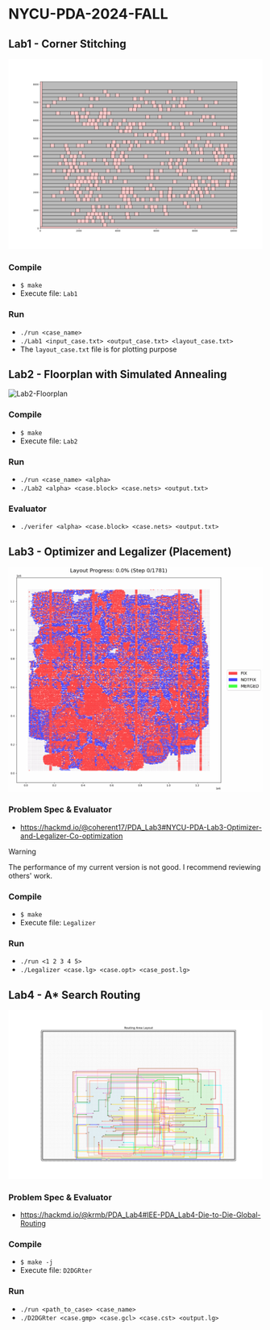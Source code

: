 # NYCU-PDA-2024-FALL

## Lab1 - Corner Stitching
![Lab1-CornerStitching](/images/Lab1-example.png)
### Compile
- `$ make`
- Execute file: `Lab1`
### Run
- `./run <case_name>`
- `./Lab1 <input_case.txt> <output_case.txt> <layout_case.txt>`
- The `layout_case.txt` file is for plotting purpose

## Lab2 - Floorplan with Simulated Annealing
![Lab2-Floorplan](/images/Lab2-example.gif)
### Compile
- `$ make`
- Execute file: `Lab2`
### Run
- `./run <case_name> <alpha>`
- `./Lab2 <alpha> <case.block> <case.nets> <output.txt>`
### Evaluator
- `./verifer <alpha> <case.block> <case.nets> <output.txt>`


## Lab3 - Optimizer and Legalizer (Placement)
![Lab3](/images/Lab3-example.gif)
### Problem Spec & Evaluator
- https://hackmd.io/@coherent17/PDA_Lab3#NYCU-PDA-Lab3-Optimizer-and-Legalizer-Co-optimization
> [!WARNING]
> The performance of my current version is not good. I recommend reviewing others' work.
### Compile
- `$ make`
- Execute file: `Legalizer`
### Run
- `./run <1 2 3 4 5>`
- `./Legalizer <case.lg> <case.opt> <case_post.lg>`


## Lab4 - A* Search Routing
![Lab4-A*SearchRouting](/images/Lab4-example.png)
### Problem Spec & Evaluator
- https://hackmd.io/@krmb/PDA_Lab4#IEE-PDA_Lab4-Die-to-Die-Global-Routing
### Compile
- `$ make -j`
- Execute file: `D2DGRter`
### Run
- `./run <path_to_case> <case_name>`
- `./D2DGRter <case.gmp> <case.gcl> <case.cst> <output.lg>`
